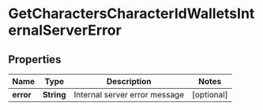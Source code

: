 
# GetCharactersCharacterIdWalletsInternalServerError

## Properties
Name | Type | Description | Notes
------------ | ------------- | ------------- | -------------
**error** | **String** | Internal server error message |  [optional]



